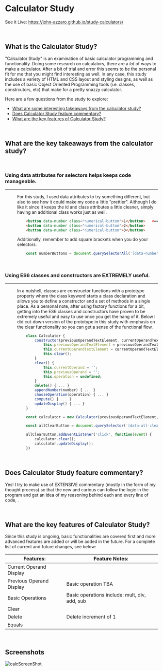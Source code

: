 # Calculator Study
See it Live: https://john-azzaro.github.io/study-calculators/

<br>

## What is the Calculator Study?
"Calculator Study" is an examination of basic calculator programming and functionality.  Doing some research on calculators, there are a *lot* of ways to make a calculator. After a bit of trial and error this seems to be the personal fit for me that you might find interesting as well.  In any case, this study includes a variety of HTML and CSS layout and styling designs, as well as the use of basic Object Oriented Programming tools (i.e. classes, constrcutors, etc) that make for a pretty snazzy calculator. 

Here are a few questions from the study to explore:

* [What are some interesting takeaways from the calculator study?](#What-are-some-interesting-takeaways-from-the-calculator-study)
* [Does Calculator Study feature commentary?](#Does-Calculator-Study-feature-commentary)
* [What are the key features of Calculator Study?](#What-are-the-key-features-of-Calculator-Study)

<br>

## What are the key takeaways from the calculator study?

<br>
<dl> 

### Using data attributes for selectors helps keeps code manageable.
-----
<dd>For this study, I used data attributes to try something different, but also to see how it could make my code a little "prettier".  Although I do like it since it keeps the id and class attributes a little cleaner, simply having an additional class works just as well.
<br>

```HTML
    <button data-number class="numerical-button">1</button>   <== "data-number"
    <button data-number class="numerical-button">2</button>
    <button data-number class="numerical-button">3</button>
```
Additionally, remember to add square brackets when you do your selectors.

```JavaScript
    const numberButtons = document.querySelectorAll('[data-number]');
```
</dd>
<br>

### Using ES6 classes and constructors are EXTREMELY useful.
-----
<dd>In a nutshell, classes are constructor functions with a prototype property where the class keyword starts a class declaration and allows you to define a constructor and a set of methods in a single place.  As a personal note, after using factory functions for a bit, getting into the ES6 classes and constructors have proven to be extremely useful and easy to use once you get the hang of it.   Below I did cut-down version of the prototype in this study with emphasis on the clear functionality so you can get a sense of the functional flow.
<br>

```JavaScript
    class Calculator {                                                                               // Second, create calculator class
        constructor(previousOperandTextElement, currentOperandTextElement) {                         // ... with a constructor that takes all the inputs ...
            this.previousOperandTextElement = previousOperandTextElement; calculator)
            this.currentOperandTextElement = currentOperandTextElement; 
            this.clear(); 
        } 
        clear() {                                                                                    // ... clear numbers
            this.currentOperand = '';                                                                // ... and for the current operand, when cleared, it will default to an empty string.
            this.previousOperand = '';                                                               // ... and for the the previous operand it will also be cleared.
            this.operation = undefined;                                                              // ... and lastly the operation will be undefined.
        }
        delete() { ... }
        appendNumber(number) { ... }
        chooseOperation(operation) { ... } 
        compute() { ... } 
        updateDisplay() { ... }
    }

    const calculator = new Calculator(previousOperandTextElement, currentOperandTextElement)         // Third, create a calculator object and pass everything from the constructor into it.

    const allClearButton = document.querySelector('[data-all-clear]');                               // First, select an element (in this case, the clear button)

    allClearButton.addEventListener('click', function(event) {                                       // Fourth, select a button on click and 
        calculator.clear();                                                                          // ... and call the "clear" method in the calculator class
        calculator.updateDisplay();                                                                  // ... and update the display!
    })
```
</dd>
</dl>
<br>

## Does Calculator Study feature commentary?
Yes!  I try to make use of EXTENSIVE commentary (mostly in the form of my thought process) so that the new and curious can follow the logic in the program and get an idea of my reasoning behind each and every line of code, . 

<br>

## What are the key features of Calculator Study?
Since this study is ongoing, basic functionalities are covered first and more advanced features are added or will be added in the future.  For a complete list of current and future changes, see below:


| **Features:**                            | **Feature Notes:**                             |
| ---------------------------------------- | ----------------------------------------------|
| Current Operand Display                  |   |
| Previous Operand Display                 |  Basic operation TBA |
| Basic Operations                         |  Basic operations include: mult, div, add, sub |  
| Clear                                    |   | 
| Delete                                   |  Delete increment of 1  |    
| Equals                                   |   | 

<br>

## Screenshots

![calcScreenShot](https://user-images.githubusercontent.com/37447586/60772122-89e4cf80-a0a6-11e9-92e0-432788b4a50f.png)

